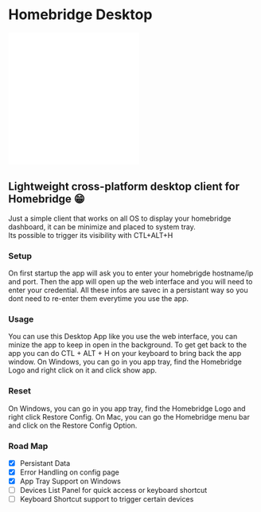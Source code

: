 
# Homebridge Desktop
![logo](https://github.com/louistb/HomebridgeDesktop/blob/af5cc8dfa37046cbafc810af3c595618e8d03edc/logo.png?raw=true|width=50px)
## Lightweight cross-platform desktop client for Homebridge 😁
Just a simple client that works on all OS to display your homebridge dashboard, it can be minimize and placed to system tray. </br> Its possible to trigger its visibility with CTL+ALT+H

### Setup
On first startup the app will ask you to enter your homebrigde hostname/ip and port.
Then the app will open up the web interface and you will need to enter your credential.
All these infos are savec in a persistant way so you dont need to re-enter them everytime you use the app.

### Usage
You can use this Desktop App like you use the web interface, you can minize the app to keep in open in the background.
To get get back to the app you can do CTL + ALT + H on your keyboard to bring back the app window.
On Windows, you can go in you app tray, find the Homebridge Logo and right click on it and click show app.

### Reset
On Windows, you can go in you app tray, find the Homebridge Logo and right click Restore Config.
On Mac, you can go the Homebridge menu bar and click on the Restore Config Option.

### Road Map

- [x] Persistant Data
- [x] Error Handling on config page
- [x] App Tray Support on Windows
- [ ] Devices List Panel for quick access or keyboard shortcut
- [ ] Keyboard Shortcut support to trigger certain devices
